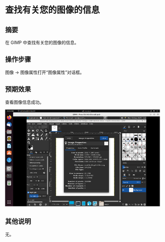# 查找有关您的图像的信息

## 摘要

在 GIMP 中查找有关您的图像的信息。

## 操作步骤

图像 → 图像属性打开“图像属性”对话框。

## 预期效果

查看图像信息成功。

![查找有关您的图像的信息](./img/查找有关您的图像的信息.png)

## 其他说明

无。
